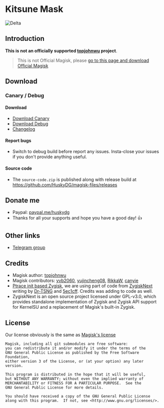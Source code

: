 # Kitsune Mask

![Delta](https://user-images.githubusercontent.com/84650617/222942594-63336f63-6a26-492e-a1d1-a356b5f777b3.png)

## Introduction

**This is not an officially supported [topjohnwu](https://github.com/topjohnwu) project**. 

> This is not Official Magisk, please [go to this page and download Official Magisk](https://github.com/topjohnwu/Magisk)

## Download

### Canary / Debug

#### Download

- [Download Canary](https://huskydg.github.io/magisk-files/app-release.apk)
- [Download Debug](https://huskydg.github.io/magisk-files/app-debug.apk) 
- [Changelog](https://github.com/HuskyDG/magisk-files/blob/main/note.md)

#### Report bugs

- Switch to debug build before report any issues. Insta-close your issues if you don't provide anything useful.

#### Source code

- The `source-code.zip` is published along with release build at <https://github.com/HuskyDG/magisk-files/releases>

## Donate me

- Paypal: [paypal.me/huskydg](http://paypal.me/huskydg)
- Thanks for all your supports and hope you have a good day! 👍

## Other links

- [Telegram group](https://t.me/kitsun3m4gisk)

## Credits

- Magisk author: [topjohnwu](https://github.com/topjohnwu/magisk)
- Magisk contributors: [vvb2060](https://github.com/vvb2060), [yujincheng08](https://github.com/yujincheng08), [RikkaW](https://github.com/RikkaW), [canyie](https://github.com/canyie)
- [Ptrace init based Zygisk](https://github.com/HuskyDG/Magisk/commits/ptrace-zygisk), we are using part of code from [ZygiskNext](https://github.com/Dr-TSNG/ZygiskNext) writing by [Dr-TSNG](https://github.com/Dr-TSNG/ZygiskNext) and [5ec1cff](https://github.com/5ec1cff). Credits was adding to code as well. 
- ZygiskNext is an open source project licensed under GPL-v3.0, which provides standalone implementation of Zygisk and Zygisk API support for KernelSU and a replacement of Magisk's built-in Zygisk.

## License

Our license obviously is the same as [Magisk's license](https://github.com/topjohnwu/Magisk#License)

```
Magisk, including all git submodules are free software:
you can redistribute it and/or modify it under the terms of the
GNU General Public License as published by the Free Software Foundation,
either version 3 of the License, or (at your option) any later version.

This program is distributed in the hope that it will be useful,
but WITHOUT ANY WARRANTY; without even the implied warranty of
MERCHANTABILITY or FITNESS FOR A PARTICULAR PURPOSE.  See the
GNU General Public License for more details.

You should have received a copy of the GNU General Public License
along with this program.  If not, see <http://www.gnu.org/licenses/>.
```
